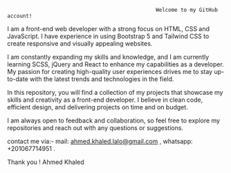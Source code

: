                                                     Welcome to my GitHub account!

I am a front-end web developer with a strong focus on HTML, CSS and JavaScript. 
I have experience in using Bootstrap 5 and Tailwind CSS to create responsive and visually appealing websites.

I am constantly expanding my skills and knowledge, and I am currently learning SCSS, jQuery and React to enhance my capabilities as a developer.
My passion for creating high-quality user experiences drives me to stay up-to-date with the latest trends and technologies in the field.

In this repository, you will find a collection of my projects that showcase my skills and creativity as a front-end developer.
I believe in clean code, efficient design, and delivering projects on time and on budget.

I am always open to feedback and collaboration, so feel free to explore my repositories and reach out with any questions or suggestions. 

contact me via:-
mail: ahmed.khaled.lalo@gmail.com ,
whatsapp: +201067714951 .

 Thank you !
 Ahmed Khaled
